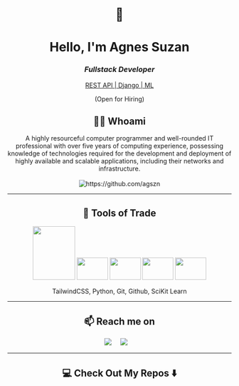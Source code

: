 <h1 align="center"> 👋 </h1>
<div align="center">
    <h1><b>Hello, I'm Agnes Suzan</b></h1>
    <h3><i>Fullstack Developer</i></h3>
    <span><u>REST API | Django | ML </u> </span>
</div>
<p align="center"> (Open for Hiring)</p>

<h2 align="center"> 👨‍💻 Whoami</h2>
<p align="center">
    <span>A highly resourceful computer programmer and well-rounded IT professional with over five years of computing experience, 
        possessing knowledge of technologies required for the development and deployment of highly available 
        and scalable applications, including their networks and infrastructure.</span>
  <br> <br>
  <img src="https://komarev.com/ghpvc/?username=agszn" alt="https://github.com/agszn" />
</p>

<hr>

<h2 align="center"> 🔭 Tools of Trade</h2>
<p align="center">
    <img src="https://icts.io/wp-content/uploads/2020/04/django_final.png" alt="" width="95px" height="120px">
    <img src="https://specials-images.forbesimg.com/imageserve/1160013652/960x0.jpg?fit=scale" alt="" width="70px" height="50px">
    <img src="https://miro.medium.com/max/800/1*Q5EUk28Xc3iCDoMSkrd1_w.png" alt="" width="70px" height="50px">
    <img src="https://www.payoda.com/wp-content/uploads/2021/05/1_mbP4Bjrs8Hshx7IgjsUNSg.jpeg" alt="" width="70px" height="50px">
    <img src="https://p7.hiclipart.com/preview/905/45/226/scikit-learn-python-scikit-image-logo-brand-learning.jpg" alt="" width="70px" height="50px">
</p>
<p align="center">TailwindCSS, Python, Git, Github, SciKit Learn</p>

<hr>

<h2  align="center">📫 Reach me on</h2>
<p align="center">
  <a target="_blank"href=""><img src="https://img.shields.io/badge/linkedin-%230077B5.svg?&style=for-the-badge&logo=linkedin&logoColor=white" /></a>&nbsp;&nbsp;&nbsp;&nbsp;
  <a href="mailto:suzanagnes00@gmail.com?subject=Hello%20Agnes Suzan,%20From%20Github"><img src="https://img.shields.io/badge/gmail-%23D14836.svg?&style=for-the-badge&logo=gmail&logoColor=white" /></a>&nbsp;&nbsp;&nbsp;&nbsp;
</p>

<hr>

<h2  align="center">💻 Check Out My Repos ⬇️ </h2>
